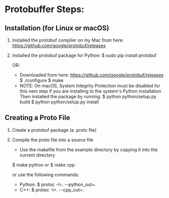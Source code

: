 # Protobuffer Steps:

## Installation (for Linux or macOS)

1. Installed the protobuf compiler on my Mac from here: https://github.com/google/protobuf/releases

2. Installed the protobuf package for Python:
	$ sudo pip install protobuf

	OR:

	- Downloaded from here: https://github.com/google/protobuf/releases
	$ ./configure
	$ make

	* NOTE: On macOS, System Integrity Protection must be disabled for this next step if you are installing to the system's Python installation
	Then installed the package by running:
	$ python python/setup.py build
	$ python python/setup.py install

## Creating a Proto File

1. Create a protobuf package (a .proto file)

2. Compile the proto file into a source file

	* Use the makefile from the example directory by copying it into the current directory

	$ make python or $ make cpp

	or use the following commands:
	
	* Python: $ protoc -I=. --python_out=. <proto-file>
	* C++: $ protoc -I=. --cpp_out=. <proto-file>

